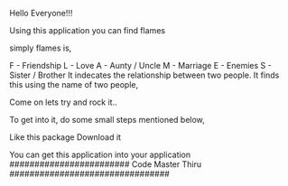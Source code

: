 Hello Everyone!!!

Using this application you can find flames

simply flames is,

F - Friendship
L - Love
A - Aunty / Uncle
M - Marriage
E - Enemies
S - Sister / Brother
It indecates the relationship between two people. It finds this using the name of two people,

Come on lets try and rock it..

To get into it, do some small steps mentioned below,

Like this package
Download it

You can get this application into your application
######################## Code Master Thiru ################################

